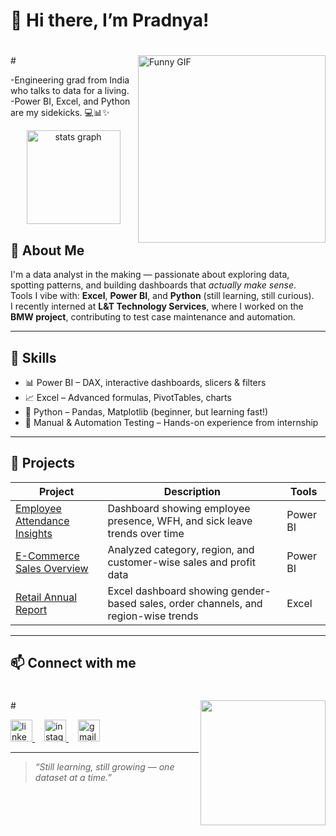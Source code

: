 # 👋 Hi there, I’m Pradnya!

#
<img align="right" height="300" width="300" src="https://media.giphy.com/media/v1.Y2lkPTc5MGI3NjExczJpcGpmb3lyOXJzaWxxbHR2NGoybGgyOHBtN2ZuZ2Z4bG10MTdkNSZlcD12MV9zdGlja2Vyc19zZWFyY2gmY3Q9cw/DMKug6t8o0Y6iWX7yK/giphy.gif" alt="Funny GIF" />
#

-Engineering grad from India who talks to data for a living.  
-Power BI, Excel, and Python are my sidekicks. 💻📊✨

<div align="center">
  <img src="https://github-readme-stats.vercel.app/api?username=NullPradnya&hide_title=false&hide_rank=false&show_icons=true&include_all_commits=true&count_private=true&disable_animations=false&theme=dracula&locale=en&hide_border=false" height="150" alt="stats graph"  />
  
</div>



## 💼 About Me

I'm a data analyst in the making — passionate about exploring data, spotting patterns, and building dashboards that *actually make sense*.  
Tools I vibe with: **Excel**, **Power BI**, and **Python** (still learning, still curious).  
I recently interned at **L&T Technology Services**, where I worked on the **BMW project**, contributing to test case maintenance and automation.

---

## 🧰 Skills

- 📊 Power BI – DAX, interactive dashboards, slicers & filters
- 📈 Excel – Advanced formulas, PivotTables, charts
- 🐍 Python – Pandas, Matplotlib (beginner, but learning fast!)
- 🧪 Manual & Automation Testing – Hands-on experience from internship

---

## 📁 Projects

| Project | Description | Tools |
|--------|-------------|-------|
| [Employee Attendance Insights](#) | Dashboard showing employee presence, WFH, and sick leave trends over time | Power BI |
| [E-Commerce Sales Overview](#) | Analyzed category, region, and customer-wise sales and profit data | Power BI |
| [Retail Annual Report](#) | Excel dashboard showing gender-based sales, order channels, and region-wise trends | Excel |

---


## 📫 Connect with me

#
<img align="right" height="200" width="200" src="https://media.giphy.com/media/v1.Y2lkPWVjZjA1ZTQ3ZXFpdHF5bXM4ZWZvbjF3NXVkN3pvb2I5MzFvejQ4NmU4OXlqM3J1MyZlcD12MV9zdGlja2Vyc19zZWFyY2gmY3Q9cw/y47wpYG28V5Sj7p94R/giphy.gif" />
#

<p align="left">
  <a href="https://www.linkedin.com/in/pradnya-bantval-13728a22b" target="_blank" style="margin-right: 15px;">
    <img src="https://img.shields.io/static/v1?message=LinkedIn&logo=linkedin&label=&color=0077B5&logoColor=white&labelColor=&style=for-the-badge" height="35" alt="linkedin logo"  />
  </a>
  <a href="https://www.instagram.com/okaka.__/" target="_blank" style="margin-right: 15px;">
    <img src="https://img.shields.io/static/v1?message=Instagram&logo=instagram&label=&color=E4405F&logoColor=white&labelColor=&style=for-the-badge" height="35" alt="instagram logo"  />
  </a>
  <a href="mailto:bantvalpradnya@gmail.com" target="_blank">
   <img src="https://img.shields.io/static/v1?message=Gmail&logo=gmail&label=&color=D14836&logoColor=white&labelColor=&style=for-the-badge" height="35" alt="gmail logo"  />
  </a>
</p>

---



> _“Still learning, still growing — one dataset at a time.”_
